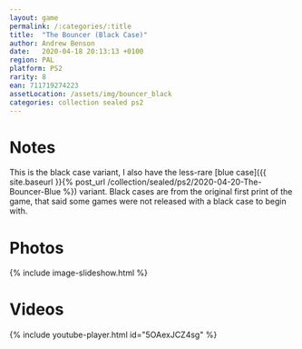 ```yaml
---
layout: game
permalink: /:categories/:title
title:  "The Bouncer (Black Case)"
author: Andrew Benson
date:   2020-04-18 20:13:13 +0100
region: PAL
platform: PS2
rarity: 8
ean: 711719274223
assetLocation: /assets/img/bouncer_black
categories: collection sealed ps2
---
```


# Notes

This is the black case variant, I also have the less-rare [blue case]({{ site.baseurl }}{% post_url /collection/sealed/ps2/2020-04-20-The-Bouncer-Blue %}) variant. Black cases are from the original first print of the game, that said some games were not released with a black case to begin with.


# Photos

{% include image-slideshow.html %}

# Videos
{% include youtube-player.html id="5OAexJCZ4sg" %}
